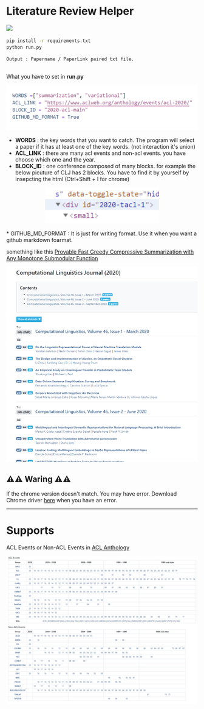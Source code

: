 # Literature Review Helper 

<a>
<img src=https://img.shields.io/badge/Python-v3.6.8-blue?style=flat&logo=python  height=30px>
</a>


```bash
pip install -r requirements.txt
python run.py
```

```bash
Output : Papername / PaperLink paired txt file.
```


## 

What you have to set in **run.py**

<img src="docs/img4.png">

* **WORDS** : the key words that you want to catch. The program will select a paper if it has at least one of the key words. (not interaction it's union)
* **ACL_LINK** : there are many acl events and non-acl events. you have choose which one and the year. 
* **BLOCK_ID** : one conference composed of many blocks. for example the below picuture of CLJ has 2 blocks. You have to find it by yourself by insepcting the html (Ctrl+Shift + I for chrome)
<p align=center>
<img src="docs/img1.png" width=300px>
</p>
* GITHUB_MD_FORMAT : It is just for writing format. Use it when you want a github markdown foarmat. 

something like this [Provable Fast Greedy Compressive Summarization with Any Monotone Submodular Function](https://www.aclweb.org/anthology/N18-1157/)

<img src="docs/img3.png">



## ⚠️⚠️ Waring ⚠️⚠️ 

If the chrome version doesn't match. You may have error. Download Chrome 
driver [here](https://sites.google.com/a/chromium.org/chromedriver/downloads) when you have an error. 

---


# Supports 

ACL Events or Non-ACL Events in [ACL Anthology](https://www.aclweb.org/anthology/)


<img src="docs/img2.png">
